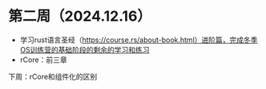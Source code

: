 # 第二周（2024.12.16）

- 学习rust语言圣经（https://course.rs/about-book.html）进阶篇，完成冬季OS训练营的基础阶段的剩余的学习和练习
- rCore：前三章

下周：rCore和组件化的区别
